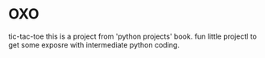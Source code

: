 # OXO
tic-tac-toe
this is a project from 'python projects' book. fun little projectl to get some exposre with intermediate python coding. 
